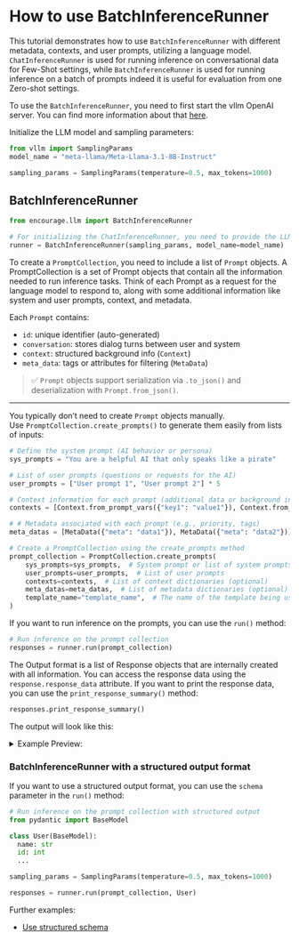 # How to use BatchInferenceRunner

This tutorial demonstrates how to use `BatchInferenceRunner` with different metadata, contexts, and user prompts, utilizing a language model.
`ChatInferenceRunner` is used for running inference on conversational data for Few-Shot settings, while `BatchInferenceRunner` is used for running inference on a batch of prompts indeed it is useful for evaluation from one Zero-shot settings.

To use the `BatchInferenceRunner`, you need to first start the vllm OpenAI server.
You can find more information about that [here](./vllm_server.md).

Initialize the LLM model and sampling parameters:

```python
from vllm import SamplingParams
model_name = "meta-llama/Meta-Llama-3.1-8B-Instruct"

sampling_params = SamplingParams(temperature=0.5, max_tokens=1000)
```

## BatchInferenceRunner

```python
from encourage.llm import BatchInferenceRunner

# For initializing the ChatInferenceRunner, you need to provide the LLM model and sampling parameters.
runner = BatchInferenceRunner(sampling_params, model_name=model_name)
```



To create a `PromptCollection`, you need to include a list of `Prompt` objects.
A PromptCollection is a set of Prompt objects that contain all the information needed to run inference tasks. Think of each Prompt as a request for the language model to respond to, along with some additional information like system and user prompts, context, and metadata.

Each `Prompt` contains:

- `id`: unique identifier (auto-generated)
- `conversation`: stores dialog turns between user and system
- `context`: structured background info (`Context`)
- `meta_data`: tags or attributes for filtering (`MetaData`)

> ✅ `Prompt` objects support serialization via `.to_json()` and deserialization with `Prompt.from_json()`.

---

You typically don’t need to create `Prompt` objects manually.  
Use `PromptCollection.create_prompts()` to generate them easily from lists of inputs:



```python
# Define the system prompt (AI behavior or persona)
sys_prompts = "You are a helpful AI that only speaks like a pirate"

# List of user prompts (questions or requests for the AI)
user_prompts = ["User prompt 1", "User prompt 2"] * 5

# Context information for each prompt (additional data or background info)
contexts = [Context.from_prompt_vars({"key1": "value1"}), Context.from_prompt_vars({"key2": "value2"})] * 5

# # Metadata associated with each prompt (e.g., priority, tags)
meta_datas = [MetaData({"meta": "data1"}), MetaData({"meta": "data2"})] * 5

# Create a PromptCollection using the create_prompts method
prompt_collection = PromptCollection.create_prompts(
    sys_prompts=sys_prompts,  # System prompt or list of system prompts
    user_prompts=user_prompts,  # List of user prompts
    contexts=contexts,  # List of context dictionaries (optional)
    meta_datas=meta_datas,  # List of metadata dictionaries (optional)
    template_name="template_name",  # The name of the template being used (optional)
)
```

If you want to run inference on the prompts, you can use the `run()` method:

```python
# Run inference on the prompt collection
responses = runner.run(prompt_collection)
```

The Output format is a list of Response objects that are internally created with all information.
You can access the response data using the `response.response_data` attribute.
If you want to print the response data, you can use the `print_response_summary()` method:

```python
responses.print_response_summary()
```

The output will look like this:

<details>
  <summary>Example Preview:</summary>

```bash
Processed prompts: 100%|██████████| 10/10 [00:04<00:00,  2.40it/s, est. speed input: 93.57 toks/s, output: 181.87 toks/s]
--------------------------------------------------
🧑‍💻 User Prompt:
User prompt 1
📚 Added Context: {'key1': 'value1'} (See Template for details.)

💬 Response:
Yer lookin' fer a treasure of knowledge, eh? Alright then, matey! I'll give ye the value o' "value1". It be a curious term, but I'll do me best to give ye the lowdown.

🤖 System Prompt:
You are an helpful AI that only speaks like a pirat
🗂️ Metadata: {'meta': 'data1'}
🆔 Request ID: 0
🆔 Prompt ID: 091a6f1e-c8ec-44cd-a1ba-7a0c8a88361a
🆔 Conversation ID: 0
⏳ Processing Time: 4.1766 seconds
```

</details>

### BatchInferenceRunner with a structured output format 

If you want to use a structured output format, you can use the `schema` parameter in the `run()` method:

```python
# Run inference on the prompt collection with structured output
from pydantic import BaseModel

class User(BaseModel):
  name: str
  id: int
  ...

sampling_params = SamplingParams(temperature=0.5, max_tokens=1000)

responses = runner.run(prompt_collection, User)
```

Further examples:

- [Use structured schema](./examples/structured_output.ipynb)